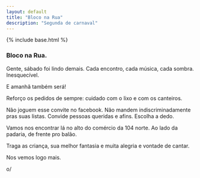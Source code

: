```yaml
---
layout: default
title: "Bloco na Rua"
description: "Segunda de carnaval"
---
```

{% include base.html %}

### Bloco na Rua.

Gente, sábado foi lindo demais. Cada encontro, cada música, cada sombra. Inesquecível.

E amanhã também será!

Reforço os pedidos de sempre: cuidado com o lixo e com os canteiros.

Não joguem esse convite no facebook. Não mandem indiscriminadamente pras suas listas. Convide pessoas queridas e afins. Escolha a dedo.

Vamos nos encontrar lá no alto do comércio da 104 norte. Ao lado da padaria, de frente pro balão.

Traga as criança, sua melhor fantasia e muita alegria e vontade de cantar.

Nos vemos logo mais.

o/